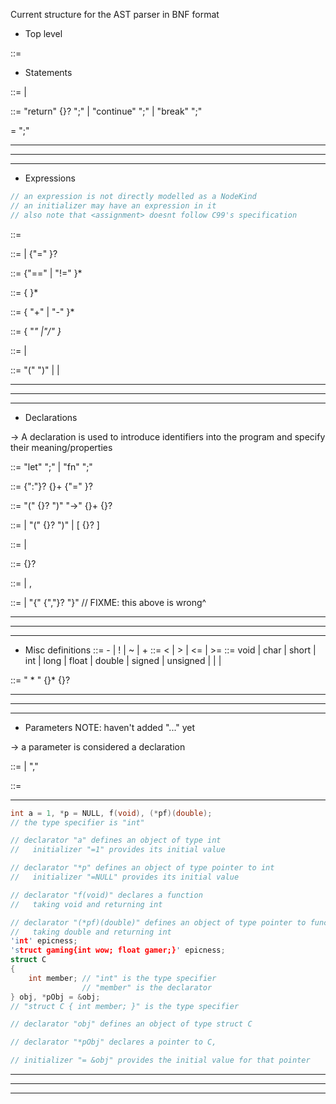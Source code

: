 
Current structure for the AST parser in BNF format

- Top level

<program> ::= <function>

- Statements

<statement> ::= <jump-statement>
              | <expression-statement>

<jump-statement> ::= "return" {<expression>}? ";"
                   | "continue" ";"
                   | "break" ";"

<expression-statement> = <expression> ";"

---
---
---
- Expressions
```c
// an expression is not directly modelled as a NodeKind
// an initializer may have an expression in it
// also note that <assignment> doesnt follow C99's specification
```

<expression> ::= <assignment> 

<assignment> ::= <equality> | {"=" <equality>}?

<equality> ::= <relational> {"==" <relational> | "!=" <relational> }*

<relational> ::= <add> { <relational-op>  <add> }*

<add> ::=  <multiplication> { "+" <multiplication> | "-" <multiplication> }*

<multiplication> ::=  <unary> { \"*" <unary> |"/" <unary> }*

<unary> ::= <unary-op> <unary> 
          | <primary>

<primary> ::= "(" <equality> ")"
            | <identifier> 
            | <literal>

---
---
---
- Declarations

-> A declaration is used to introduce identifiers into the program and specify their meaning/properties

<declaration> ::= "let" <variable-declaration> ";"
                | "fn" <function-declaration> ";"

<variable-declaration> ::= 
             <declarator-list> {":"}? {<declaration-specifier>}+ {"=" <initializer>}?

<function-declaration> ::= 
             <ptr-and-declarator> "(" {<parameter-list>}? ")" 
             "->" {<declaration-specifier>}+ {<compound-statement>}?

<declarator> ::= <identifier>
               | <declarator> "(" {<parameter-list>}? ")"
               | <declarator> \[ {<constant-expression>}? \]

<declaration-specifier> ::= <type-qualifier> 
                          | <type-specifier>

<ptr-and-declarator> ::= {<pointer>}? <declarator> 

<declarator-list> ::= <ptr-and-declarator>
                    | <ptr-and-declarator>, <declarator-list>

<initializer> ::= <equality>
                | "{" <initializer> {","}? "}"
// FIXME: this above is wrong^

---
---
---
- Misc definitions
<unary-op> ::= - 
             | ! 
             | ~ 
             | +
<relational-op> ::= < 
                  | > 
                  | <=
                  | >=
<type-specifier> ::= void
                   | char
                   | short
                   | int
                   | long
                   | float
                   | double
                   | signed
                   | unsigned
                   | <struct-or-union-specifier>
                   | <enum-specifier>
                   | <typedef-name>

<pointer> ::= " * " {<type-qualifier>}* {<pointer>}?

---
---
---
- Parameters 
NOTE: haven't added "..." yet

-> a parameter is considered a declaration

<parameter-list> ::= <parameter>
                   | <parameter-list> "," <parameter> 

<parameter> ::= <type-specifier> <identifier> 



---
```c
int a = 1, *p = NULL, f(void), (*pf)(double);
// the type specifier is "int"

// declarator "a" defines an object of type int
//   initializer "=1" provides its initial value

// declarator "*p" defines an object of type pointer to int
//   initializer "=NULL" provides its initial value

// declarator "f(void)" declares a function
//   taking void and returning int

// declarator "(*pf)(double)" defines an object of type pointer to function 
//   taking double and returning int
'int' epicness;
'struct gaming{int wow; float gamer;}' epicness;
struct C
{
    int member; // "int" is the type specifier
                // "member" is the declarator
} obj, *pObj = &obj;
// "struct C { int member; }" is the type specifier

// declarator "obj" defines an object of type struct C

// declarator "*pObj" declares a pointer to C,

// initializer "= &obj" provides the initial value for that pointer
```
---
---
---

